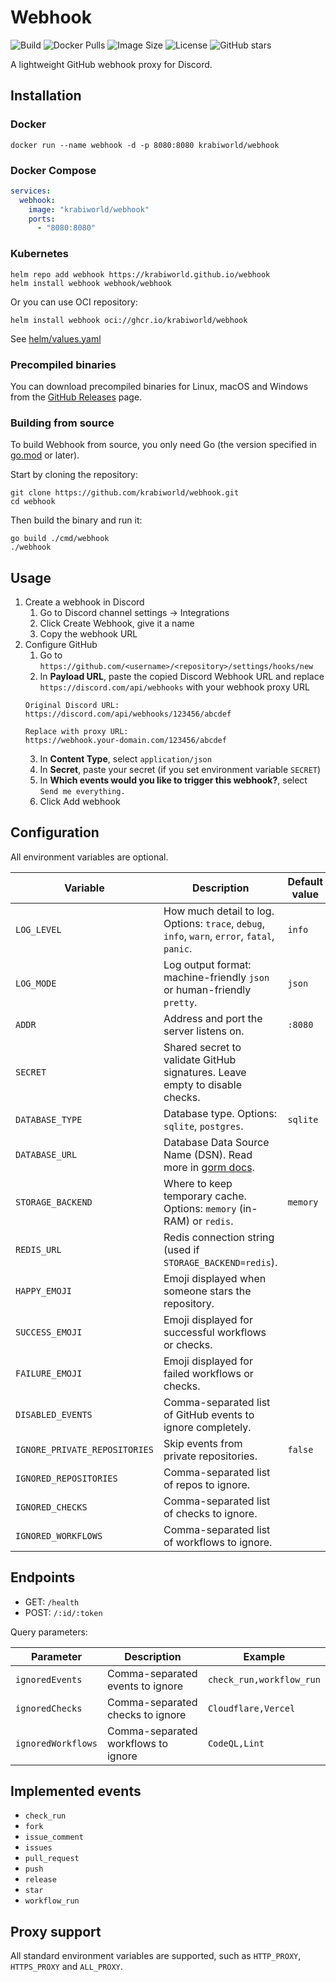 # Webhook

![Build](https://github.com/krabiworld/webhook/actions/workflows/test.yml/badge.svg)
![Docker Pulls](https://img.shields.io/docker/pulls/krabiworld/webhook)
![Image Size](https://img.shields.io/docker/image-size/krabiworld/webhook/latest)
![License](https://img.shields.io/github/license/krabiworld/webhook)
![GitHub stars](https://img.shields.io/github/stars/krabiworld/webhook?style=social)

A lightweight GitHub webhook proxy for Discord.

## Installation

### Docker

```shell
docker run --name webhook -d -p 8080:8080 krabiworld/webhook
```

### Docker Compose

```yaml
services:
  webhook:
    image: "krabiworld/webhook"
    ports:
      - "8080:8080"
```

### Kubernetes

```shell
helm repo add webhook https://krabiworld.github.io/webhook
helm install webhook webhook/webhook
```

Or you can use OCI repository:

```shell
helm install webhook oci://ghcr.io/krabiworld/webhook
```

See [helm/values.yaml](helm/values.yaml)

### Precompiled binaries

You can download precompiled binaries for Linux, macOS and Windows from the [GitHub Releases](https://github.com/krabiworld/webhook/releases) page.

### Building from source

To build Webhook from source, you only need Go (the version specified in [go.mod](go.mod) or later).

Start by cloning the repository:

```shell
git clone https://github.com/krabiworld/webhook.git
cd webhook
```

Then build the binary and run it:

```shell
go build ./cmd/webhook
./webhook
```

## Usage

1. Create a webhook in Discord
   1. Go to Discord channel settings -> Integrations
   2. Click Create Webhook, give it a name
   3. Copy the webhook URL
2. Configure GitHub
   1. Go to `https://github.com/<username>/<repository>/settings/hooks/new`
   2. In **Payload URL**, paste the copied Discord Webhook URL and replace `https://discord.com/api/webhooks` with your webhook proxy URL
    ```text
    Original Discord URL:
    https://discord.com/api/webhooks/123456/abcdef
    
    Replace with proxy URL:
    https://webhook.your-domain.com/123456/abcdef
    ```
   3. In **Content Type**, select `application/json`
   4. In **Secret**, paste your secret (if you set environment variable `SECRET`)
   5. In **Which events would you like to trigger this webhook?**, select `Send me everything.`
   6. Click Add webhook

## Configuration

All environment variables are optional.

| Variable                      | Description                                                                                                      | Default value | Example                                                       |
|-------------------------------|------------------------------------------------------------------------------------------------------------------|---------------|---------------------------------------------------------------|
| `LOG_LEVEL`                   | How much detail to log. Options: `trace`, `debug`, `info`, `warn`, `error`, `fatal`, `panic`.                    | `info`        | `debug`                                                       |
| `LOG_MODE`                    | Log output format: machine-friendly `json` or human-friendly `pretty`.                                           | `json`        | `pretty`                                                      |
| `ADDR`                        | Address and port the server listens on.                                                                          | `:8080`       | `127.0.0.1:9000`                                              |
| `SECRET`                      | Shared secret to validate GitHub signatures. Leave empty to disable checks.                                      |               | `random-string`                                               |
| `DATABASE_TYPE`               | Database type. Options: `sqlite`, `postgres`.                                                                    | `sqlite`      | `postgres`                                                    |
| `DATABASE_URL`                | Database Data Source Name (DSN). Read more in [gorm docs](https://gorm.io/docs/connecting_to_the_database.html). |               | SQLite path to database file: `webhook.db`                    |
| `STORAGE_BACKEND`             | Where to keep temporary cache. Options: `memory` (in-RAM) or `redis`.                                            | `memory`      | `redis`                                                       |
| `REDIS_URL`                   | Redis connection string (used if `STORAGE_BACKEND=redis`).                                                       |               | `redis://<user>:<pass>@localhost:6379/<db>`                   |
| `HAPPY_EMOJI`                 | Emoji displayed when someone stars the repository.                                                               |               | 🔥 or `<:foxtada:1399709119304306746>`                        |
| `SUCCESS_EMOJI`               | Emoji displayed for successful workflows or checks.                                                              |               | ✨ or `<:catgood:1399709119304306747>`                         |
| `FAILURE_EMOJI`               | Emoji displayed for failed workflows or checks.                                                                  |               | 😭 or `<:catscream:1399709119304306748>`                      |
| `DISABLED_EVENTS`             | Comma-separated list of GitHub events to ignore completely.                                                      |               | `release,fork`                                                |
| `IGNORE_PRIVATE_REPOSITORIES` | Skip events from private repositories.                                                                           | `false`       | `true`                                                        |
| `IGNORED_REPOSITORIES`        | Comma-separated list of repos to ignore.                                                                         |               | `torvalds/linux,rust-lang/rust`                               |
| `IGNORED_CHECKS`              | Comma-separated list of checks to ignore.                                                                        |               | `Cloudflare,Vercel`                                           |
| `IGNORED_WORKFLOWS`           | Comma-separated list of workflows to ignore.                                                                     |               | `"CodeQL,Automatic Dependency Submission,Dependabot Updates"` |

## Endpoints

- GET: `/health`
- POST: `/:id/:token`

Query parameters:

| Parameter          | Description                         | Example                  |
|--------------------|-------------------------------------|--------------------------|
| `ignoredEvents`    | Comma-separated events to ignore    | `check_run,workflow_run` |
| `ignoredChecks`    | Comma-separated checks to ignore    | `Cloudflare,Vercel`      |
| `ignoredWorkflows` | Comma-separated workflows to ignore | `CodeQL,Lint`            |

## Implemented events

- `check_run`
- `fork`
- `issue_comment`
- `issues`
- `pull_request`
- `push`
- `release`
- `star`
- `workflow_run`

## Proxy support

All standard environment variables are supported, such as `HTTP_PROXY`, `HTTPS_PROXY` and `ALL_PROXY`.
